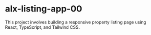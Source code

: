 # alx-listing-app-00
This project involves building a responsive property listing page using React, TypeScript, and Tailwind CSS.
